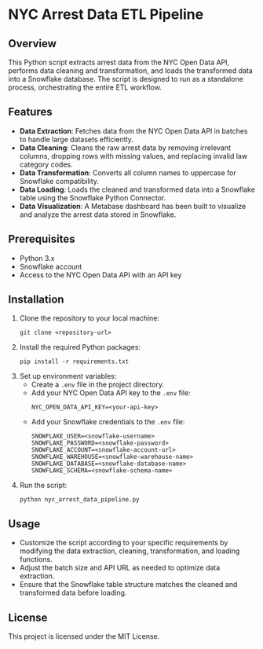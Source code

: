 # NYC Arrest Data ETL Pipeline

## Overview
This Python script extracts arrest data from the NYC Open Data API, performs data cleaning and transformation, and loads the transformed data into a Snowflake database. The script is designed to run as a standalone process, orchestrating the entire ETL workflow.

## Features
- **Data Extraction**: Fetches data from the NYC Open Data API in batches to handle large datasets efficiently.
- **Data Cleaning**: Cleans the raw arrest data by removing irrelevant columns, dropping rows with missing values, and replacing invalid law category codes.
- **Data Transformation**: Converts all column names to uppercase for Snowflake compatibility.
- **Data Loading**: Loads the cleaned and transformed data into a Snowflake table using the Snowflake Python Connector.
- **Data Visualization**: A Metabase dashboard has been built to visualize and analyze the arrest data stored in Snowflake.

## Prerequisites
- Python 3.x
- Snowflake account
- Access to the NYC Open Data API with an API key

## Installation
1. Clone the repository to your local machine:
    ```
    git clone <repository-url>
    ```
2. Install the required Python packages:
    ```
    pip install -r requirements.txt
    ```
3. Set up environment variables:
    - Create a `.env` file in the project directory.
    - Add your NYC Open Data API key to the `.env` file:
        ```
        NYC_OPEN_DATA_API_KEY=<your-api-key>
        ```
    - Add your Snowflake credentials to the `.env` file:
        ```
        SNOWFLAKE_USER=<snowflake-username>
        SNOWFLAKE_PASSWORD=<snowflake-password>
        SNOWFLAKE_ACCOUNT=<snowflake-account-url>
        SNOWFLAKE_WAREHOUSE=<snowflake-warehouse-name>
        SNOWFLAKE_DATABASE=<snowflake-database-name>
        SNOWFLAKE_SCHEMA=<snowflake-schema-name>
        ```
4. Run the script:
    ```
    python nyc_arrest_data_pipeline.py
    ```

## Usage
- Customize the script according to your specific requirements by modifying the data extraction, cleaning, transformation, and loading functions.
- Adjust the batch size and API URL as needed to optimize data extraction.
- Ensure that the Snowflake table structure matches the cleaned and transformed data before loading.

## License
This project is licensed under the MIT License.